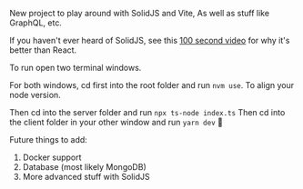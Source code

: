 New project to play around with SolidJS and Vite, As well as stuff like GraphQL, etc.

If you haven't ever heard of SolidJS, see this [100 second video](https://www.youtube.com/watch?v=hw3Bx5vxKl0) for why it's better than React.

To run open two terminal windows. 

For both windows, cd first into the root folder and run `nvm use`. To align your node version.

Then cd into the server folder and run `npx ts-node index.ts`
Then cd into the client folder in your other window and run `yarn dev` 🚀

Future things to add: 
1. Docker support
2. Database (most likely MongoDB)
3. More advanced stuff with SolidJS
